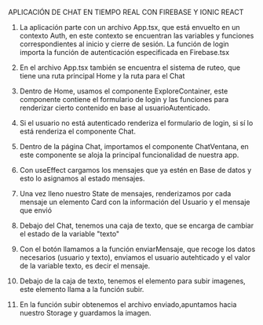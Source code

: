 APLICACIÓN DE CHAT EN TIEMPO REAL CON FIREBASE Y IONIC REACT 

1. La aplicación parte con un archivo App.tsx, que está envuelto en un contexto Auth, 
en este contexto se encuentran las variables y funciones correspondientes al inicio y cierre de sesión.
La función de login importa la función de autenticación especificada en Firebase.tsx 

2. En el archivo App.tsx también se encuentra el sistema de ruteo, que tiene una ruta principal Home y la ruta para el Chat
3. Dentro de Home, usamos el componente ExploreContainer, este componente contiene el formulario de login y las funciones para renderizar cierto contenido en base al usuarioAutenticado.
4. Si el usuario no está autenticado renderiza el formulario de login, si sí lo está renderiza el componente Chat. 
4. Dentro de la página Chat, importamos el componente ChatVentana, en este componente se aloja la principal funcionalidad de nuestra app. 
5. Con useEffect cargamos los mensajes que ya estén en Base de datos y esto lo asignamos al estado mensajes. 
6. Una vez lleno nuestro State de mensajes, renderizamos por cada mensaje un elemento Card con la información del Usuario y el mensaje que envió 
7. Debajo del Chat, tenemos una caja de texto, que se encarga de cambiar el estado de la variable "texto"
8. Con el botón llamamos a la función enviarMensaje,  que recoge los datos necesarios (usuario y texto), enviamos el usuario autehticado y el valor de la variable texto, es decir el mensaje. 
9. Debajo de la caja de texto, tenemos el elemento para subir imagenes, este elemento llama a la función subir. 
10. En la función subir obtenemos el archivo enviado,apuntamos hacia nuestro Storage y guardamos la imagen. 
